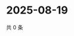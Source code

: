 # 2025-08-19

共 0 条

<!-- BEGIN ZHIHUVIDEO -->
<!-- 最后更新时间 Tue Aug 19 2025 22:11:37 GMT+0800 (China Standard Time) -->

<!-- END ZHIHUVIDEO -->
